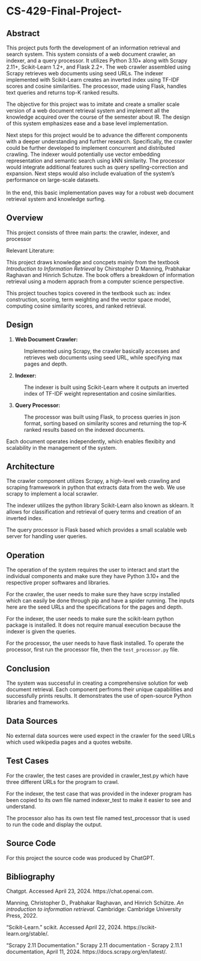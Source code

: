 # CS-429-Final-Project-

<h2> Abstract </h2>
    <p> This project puts forth the development of an information retrieval and search system. This system consists of a web document crawler, an indexer, and a query processor. It utilizes Python 3.10+ along with Scrapy 2.11+, Scikit-Learn 1.2+, and Flask 2.2+.  The web crawler assembled using Scrapy retrieves web documents using seed URLs. The indexer implemented with Scikit-Learn creates an inverted index using TF-IDF scores and cosine similarities. The processor, made using Flask, handles text queries and returns top-K ranked results. </p>
    <p>The objective for this project was to imitate and create a smaller scale version of a web document retrieval system and implement all the knowledge acquired over the course of the semester about IR. The design of this system emphasizes ease and a base level implementation. </p>
    <p>Next steps for this project would be to advance the different components with a deeper understanding and further research. Specifically, the crawler could be further developed to implement concurrent and distributed crawling. The indexer would potentially use vector embedding representation and semantic search using kNN similarity. The processor would integrate additional features such as query spelling-correction and expansion. Next steps would also include evaluation of the system’s performance on large-scale datasets. <br  /> <br  />In the end, this basic implementation paves way for a robust web document retrieval system and knowledge surfing. 
</p>


<h2> Overview </h2>
<p>This project consists of three main parts: the crawler, indexer, and processor</p>
   
<p>Relevant Literature:</p>
        <p>This project draws knowledge and concpets mainly from the textbook <em>Introduction to Information Retrieval</em> by Chirstopher D Manning, Prabhakar Raghavan and Hinrich Schutze. The book offers a breakdown of information retrieval using a modern apprach from a computer science perspective.</p>
        <p> This project touches topics covered in the textbook such as: index construction, scoring, term weighting and the vector space model, computing cosine similarity scores, and ranked retrieval.  </p>
<h2> Design </h2>
    <ol>
        <li><strong>Web Document Crawler:</strong><ul>
            <p>Implemented using Scrapy, the crawler basically accesses and retrieves web documents using seed URL, while specifying max pages and depth.</p>
            </ul></li>
        <li><strong>Indexer:</strong><ul>
            <p>The indexer is built using Scikit-Learn where it outputs an inverted index of TF-IDF weight representation and cosine similarities.</p></ul></li>
        <li><strong>Query Processor:</strong><ul>
            <p>The processor was built using Flask, to process queries in json format, sorting based on similarity scores and returning the top-K ranked results based on the indexed documents.</p></ul></li>
    </ol> 
    <p>Each document operates independently, which enables flexibity and scalability in the management of the system.</p>

<h2> Architecture </h2>
    <p>The crawler component utilizes Scrapy, a high-level web crawling and scraping framwework in python that extracts data from the web. We use scrapy to implement a local scrawler.</p>
    <p>The indexer utilizes the python library Scikit-Learn also known as sklearn. It allows for classification and retrieval of query terms and creation of an inverted index.</p>
    <p>The query processor is Flask based which provides a small scalable web server for handling user queries.  </p>
<h2> Operation </h2>
    <p>The operation of the system requires the user to interact and start the individual components and make sure they have Python 3.10+ and the respective proper softwares and libraries.</p>
    <p>For the crawler, the user needs to make sure they have scrpy installed which can easily be done through pip and have a spider running. The inputs here are the seed URLs and the specifications for the pages and depth.  </p>
    <p>For the indexer, the user needs to make sure the scikit-learn python package is installed. It does not require manual execution because the indexer is given the queries. </p>
    <p>For the processor, the user needs to have flask installed. To operate the processor, first run the processor file, then the <code>test_processor.py</code> file. </p>
<h2> Conclusion </h2>
    <p>The system was successful in creating a comprehensive solution for web document retrieval. Each component perfroms their unique capabilities and successfully prints results. It demonstrates the use of open-source Python libraries and frameworks.</p>

<h2>Data Sources</h2>
    <p>No external data sources were used expect in the crawler for the seed URLs which used wikipedia pages and a quotes website. </p>

<h2> Test Cases </h2>
    <p> For the crawler, the test cases are provided in crawler_test.py which have three different URLs for the program to crawl.</p>
    <p>For the indexer, the test case that was provided in the indexer program has been copied to its own file named indexer_test to make it easier to see and understand.</p>
    <p>The processor also has its own test file named test_processor that is used to run the code and display the output.</p>
<h2> Source Code </h2>
    <p> For this project the source code was produced by ChatGPT.   </p>

<h2> Bibliography </h2>
    <p>Chatgpt. Accessed April 23, 2024. https://chat.openai.com. </p>
    <p>Manning, Christopher D., Prabhakar Raghavan, and Hinrich Schütze. <em>An introduction to information retrieval.</em> Cambridge: Cambridge University Press, 2022.  </p>
    <p>“Scikit-Learn.” scikit. Accessed April 22, 2024. https://scikit-learn.org/stable/. </p>
    <p>“Scrapy 2.11 Documentation.” Scrapy 2.11 documentation - Scrapy 2.11.1 documentation, April 11, 2024. https://docs.scrapy.org/en/latest/. </p>